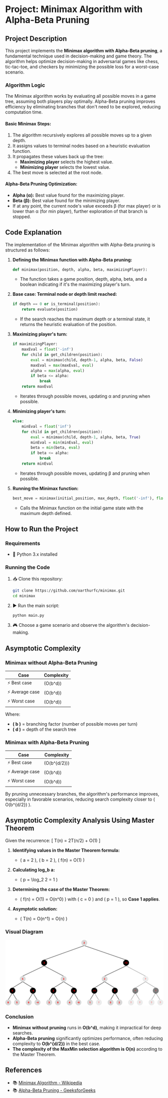 # Project: Minimax Algorithm with Alpha-Beta Pruning

## Project Description

This project implements the **Minimax algorithm with Alpha-Beta pruning**, a fundamental technique used in decision-making and game theory. The algorithm helps optimize decision-making in adversarial games like chess, tic-tac-toe, and checkers by minimizing the possible loss for a worst-case scenario.

### Algorithm Logic

The Minimax algorithm works by evaluating all possible moves in a game tree, assuming both players play optimally. Alpha-Beta pruning improves efficiency by eliminating branches that don't need to be explored, reducing computation time.

#### **Basic Minimax Steps:**
1. The algorithm recursively explores all possible moves up to a given depth.
2. It assigns values to terminal nodes based on a heuristic evaluation function.
3. It propagates these values back up the tree:
   - **Maximizing player** selects the highest value.
   - **Minimizing player** selects the lowest value.
4. The best move is selected at the root node.

#### **Alpha-Beta Pruning Optimization:**
- **Alpha (α):** Best value found for the maximizing player.
- **Beta (β):** Best value found for the minimizing player.
- If at any point, the current node's value exceeds β (for max player) or is lower than α (for min player), further exploration of that branch is stopped.

## Code Explanation
The implementation of the Minimax algorithm with Alpha-Beta pruning is structured as follows:

1. **Defining the Minimax function with Alpha-Beta pruning:**

   ```python
   def minimax(position, depth, alpha, beta, maximizingPlayer):
   ```

   - The function takes a game position, depth, alpha, beta, and a boolean indicating if it's the maximizing player's turn.

2. **Base case: Terminal node or depth limit reached:**

   ```python
   if depth == 0 or is_terminal(position):
       return evaluate(position)
   ```

   - If the search reaches the maximum depth or a terminal state, it returns the heuristic evaluation of the position.

3. **Maximizing player's turn:**

   ```python
   if maximizingPlayer:
       maxEval = float('-inf')
       for child in get_children(position):
           eval = minimax(child, depth-1, alpha, beta, False)
           maxEval = max(maxEval, eval)
           alpha = max(alpha, eval)
           if beta <= alpha:
               break
       return maxEval
   ```

   - Iterates through possible moves, updating α and pruning when possible.

4. **Minimizing player's turn:**

   ```python
   else:
       minEval = float('inf')
       for child in get_children(position):
           eval = minimax(child, depth-1, alpha, beta, True)
           minEval = min(minEval, eval)
           beta = min(beta, eval)
           if beta <= alpha:
               break
       return minEval
   ```

   - Iterates through possible moves, updating β and pruning when possible.

5. **Running the Minimax function:**

   ```python
   best_move = minimax(initial_position, max_depth, float('-inf'), float('inf'), True)
   ```

   - Calls the Minimax function on the initial game state with the maximum depth defined.

## How to Run the Project

### Requirements

- 🐍 Python 3.x installed

### Running the Code

1. 📥 Clone this repository:
   ```sh
   git clone https://github.com/oarthurfc/minimax.git
   cd minimax
   ```
2. ▶️ Run the main script:
   ```sh
   python main.py
   ```
3. 🎮 Choose a game scenario and observe the algorithm's decision-making.

## Asymptotic Complexity

### **Minimax without Alpha-Beta Pruning**

| Case         | Complexity      |
|-------------|----------------|
| ⚡ Best case | \(O(b^d)\)       |
| ⚡ Average case | \(O(b^d)\) |
| ⚡ Worst case | \(O(b^d)\) |

Where:
- **\( b \)** = branching factor (number of possible moves per turn)
- **\( d \)** = depth of the search tree

### **Minimax with Alpha-Beta Pruning**

| Case         | Complexity      |
|-------------|----------------|
| ⚡ Best case | \(O(b^{d/2})\) |
| ⚡ Average case | \(O(b^d)\) |
| ⚡ Worst case | \(O(b^d)\) |

By pruning unnecessary branches, the algorithm's performance improves, especially in favorable scenarios, reducing search complexity closer to \( O(b^{d/2}) \).

## Asymptotic Complexity Analysis Using Master Theorem

Given the recurrence:
\[
T(n) = 2T(n/2) + O(1)
\]

1. **Identifying values in the Master Theorem formula:**
   - \( a = 2 \), \( b = 2 \), \( f(n) = O(1) \)

2. **Calculating log_b a:**
   - \( p = \log_2 2 = 1 \)

3. **Determining the case of the Master Theorem:**
   - \( f(n) = O(1) = O(n^0) \) with \( c = 0 \) and \( p = 1 \), so **Case 1 applies**.

4. **Asymptotic solution:**
   - \( T(n) = O(n^1) = O(n) \)

### **Visual Diagram**
![Visual diagram](/assets/diagrama-visual-1.png)


### **Conclusion**

- **Minimax without pruning** runs in **O(b^d)**, making it impractical for deep searches.
- **Alpha-Beta pruning** significantly optimizes performance, often reducing complexity to **O(b^{d/2})** in the best case.
- **The complexity of the MaxMin selection algorithm is O(n)** according to the Master Theorem.

## References

- 📚 [Minimax Algorithm - Wikipedia](https://en.wikipedia.org/wiki/Minimax)
- 📚 [Alpha-Beta Pruning - GeeksforGeeks](https://www.geeksforgeeks.org/minimax-algorithm-in-game-theory-set-4-alpha-beta-pruning/)

